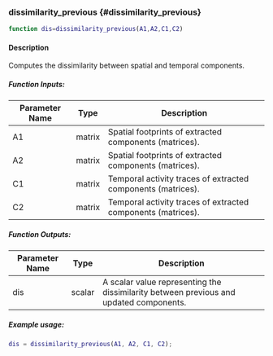 ### dissimilarity_previous {#dissimilarity_previous}

```matlab
function dis=dissimilarity_previous(A1,A2,C1,C2)
```

#### Description
Computes the dissimilarity between spatial and temporal components.

##### Function Inputs:
| Parameter Name | Type   | Description                     |
|---------------|--------|---------------------------------|
| A1            | matrix | Spatial footprints of extracted components (matrices). |
| A2            | matrix | Spatial footprints of extracted components (matrices). |
| C1            | matrix | Temporal activity traces of extracted components (matrices). |
| C2            | matrix | Temporal activity traces of extracted components (matrices). |

##### Function Outputs:
| Parameter Name | Type  | Description                               |
|---------------|-------|-------------------------------------------|
| dis           | scalar | A scalar value representing the dissimilarity between previous and updated components. |

##### Example usage:
```matlab
dis = dissimilarity_previous(A1, A2, C1, C2);
```
